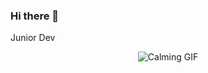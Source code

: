 ### Hi there 👋
Junior Dev
<div style="text-align: center;">
  <img src="https://media.giphy.com/media/l3q2ZQ8285eZ0aK2U/giphy.gif" alt="Calming GIF">
</div>
<!--
**Chlebab/Chlebab** is a ✨ _special_ ✨ repository because its `README.md` (this file) appears on your GitHub profile.

Here are some ideas to get you started:

- 🔭 I’m currently working on ...
- 🌱 I’m currently learning ...
- 👯 I’m looking to collaborate on ...
- 🤔 I’m looking for help with ...
- 💬 Ask me about ...
- 📫 How to reach me: ...
- 😄 Pronouns: ...
- ⚡ Fun fact: ...
-->
